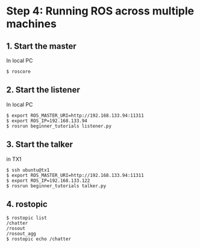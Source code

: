 # Step 4: Running ROS across multiple machines

## 1. Start the master
In local PC
```
$ roscore
```

## 2. Start the listener
In local PC
```
$ export ROS_MASTER_URI=http://192.168.133.94:11311
$ export ROS_IP=192.168.133.94
$ rosrun beginner_tutorials listener.py
```

## 3. Start the talker
in TX1
```
$ ssh ubuntu@tx1
$ export ROS_MASTER_URI=http://192.168.133.94:11311
$ export ROS_IP=192.168.133.122
$ rosrun beginner_tutorials talker.py
```

## 4. rostopic
```
$ rostopic list
/chatter
/rosout
/rosout_agg
$ rostopic echo /chatter
```